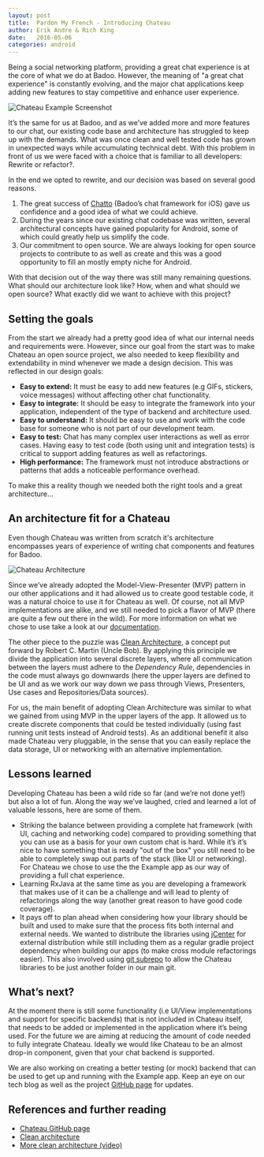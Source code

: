```yaml
---
layout: post
title:  Pardon My French - Introducing Chateau
author: Erik Andre & Rich King
date:   2016-05-06
categories: android
---
```


Being a social networking platform, providing a great chat experience is at the core of what we do at Badoo. However, the meaning of "a great chat experience" is constantly evolving, and the major chat applications keep adding new features to stay competitive and enhance user experience.

![Chateau Example Screenshot]({{page.imgdir}}/screenshot.png)

It’s the same for us at Badoo, and as we’ve added more and more features to our chat, our existing code base and architecture has struggled to keep up with the demands. What was once clean and well tested code has grown in unexpected ways while accumulating technical debt. With this problem in front of us we were faced with a choice that is familiar to all developers: Rewrite or refactor?.

In the end we opted to rewrite, and our decision was based on several good reasons.

1. The great success of [Chatto](https://github.com/badoo/Chatto) (Badoo’s chat framework for iOS) gave us confidence and a good idea of what we could achieve.
2. During the years since our existing chat codebase was written, several architectural concepts have gained popularity for Android, some of which could greatly help us simplify the code.
3. Our commitment to open source. We are always looking for open source projects to contribute to as well as create and this was a good opportunity to fill an mostly empty niche for Android.

With that decision out of the way there was still many remaining questions. What should our architecture look like? How, when and what should we open source? What exactly did we want to achieve with this project?

## Setting the goals

From the start we already had a pretty good idea of what our internal needs and requirements were. However, since our goal from the start was to make Chateau an open source project, we also needed to keep flexibility and extendability in mind whenever we made a design decision. This was reflected in our design goals:

* **Easy to extend:** It must be easy to add new features (e.g GIFs, stickers, voice messages) without affecting other chat functionality.
* **Easy to integrate:** It should be easy to integrate the framework into your application, independent of the type of backend and architecture used.
* **Easy to understand:** It should be easy to use and work with the code base for someone who is not part of our development team.
* **Easy to test:** Chat has many complex user interactions as well as error cases. Having easy to test code (both using unit and integration tests) is critical to support adding features as well as refactorings.
* **High performance:** The framework must not introduce abstractions or patterns that adds a noticeable performance overhead.

To make this a reality though we needed both the right tools and a great architecture...

## An architecture fit for a Chateau

Even though Chateau was written from scratch it's architecture encompasses years of experience of writing chat components and features for Badoo.

![Chateau Architecture]({{page.imgdir}}/architecture.png)

Since we’ve already adopted the Model-View-Presenter (MVP) pattern in our other applications and it had allowed us to create good testable code, it was a natural choice to use it for Chateau as well. Of course, not all MVP implementations are alike, and we still needed to pick a flavor of MVP (there are quite a few out there in the wild). For more information on what we chose to use take a look at our [documentation](https://github.com/badoo/Chateau).

The other piece to the puzzle was [Clean Architecture](https://blog.8thlight.com/uncle-bob/2012/08/13/the-clean-architecture.html), a concept put forward by Robert C. Martin (Uncle Bob). By applying this principle we divide the application into several discrete layers, where all communication between the layers must adhere to the *Dependency Rule*, dependencies in the code must always go downwards (here the upper layers are defined to be UI and as we work our way down we pass through Views, Presenters, Use cases and Repositories/Data sources).

For us, the main benefit of adopting Clean Architecture was similar to what we gained from using MVP in the upper layers of the app. It allowed us to create discrete components that could be tested individually (using fast running unit tests instead of Android tests). As an additional benefit it also made Chateau very pluggable, in the sense that you can easily replace the data storage, UI or networking with an alternative implementation.

## Lessons learned

Developing Chateau has been a wild ride so far (and we’re not done yet!) but also a lot of fun. Along the way we’ve laughed, cried and learned a lot of valuable lessons, here are some of them.

* Striking the balance between providing a complete hat framework (with UI, caching and networking code) compared to providing something that you can use as a basis for your own custom chat is hard. While it’s it’s nice to have something that is ready "out of the box" you still need to be able to completely swap out parts of the stack (like UI or networking). For Chateau we chose to use the the Example app as our way of providing a full chat experience.
* Learning RxJava at the same time as you are developing a framework that makes use of it can be a challenge and will lead to plenty of refactorings along the way (another great reason to have good code coverage).
* It pays off to plan ahead when considering how your library should be built and used to make sure that the process fits both internal and external needs. We wanted to distribute the libraries using [jCenter](https://bintray.com/kingamajick/maven/chateau/_latestVersion) for external distribution while still including them as a regular gradle project dependency when building our apps (to make cross module refactorings easier). This also involved using [git subrepo](https://github.com/ingydotnet/git-subrepo) to allow the Chateau libraries to be just another folder in our main git.

## What’s next?

At the moment there is still some functionality (i.e UI/View implementations and support for specific backends) that is not included in Chateau itself, that needs to be added or implemented in the application where it’s being used. For the future we are aiming at reducing the amount of code needed to fully integrate Chateau. Ideally we would like Chateau to be an almost drop-in component, given that your chat backend is supported.

We are also working on creating a better testing (or mock) backend that can be used to get up and running with the Example app. Keep an eye on our tech blog as well as the project [GitHub page](https://github.com/badoo/Chateau) for updates.

## References and further reading

* [Chateau GitHub page](https://github.com/badoo/Chateau)
* [Clean architecture](https://blog.8thlight.com/uncle-bob/2012/08/13/the-clean-architecture.html)
* [More clean architecture (video)](https://vimeo.com/97530863)
